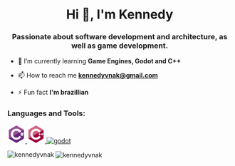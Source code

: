 <h1 align="center">Hi 👋, I'm Kennedy</h1>
<h3 align="center">Passionate about software development and architecture, as well as game development.</h3>

- 🌱 I’m currently learning **Game Engines, Godot and C++**

- 📫 How to reach me **kennedyvnak@gmail.com**

- ⚡ Fun fact **I'm brazillian**

<h3 align="left">Languages and Tools:</h3>
<p align="left"> <a href="https://www.w3schools.com/cs/" target="_blank" rel="noreferrer"> <img src="https://raw.githubusercontent.com/devicons/devicon/master/icons/csharp/csharp-original.svg" alt="csharp" width="40" height="40"/> <img src="https://raw.githubusercontent.com/devicons/devicon/master/icons/cplusplus/cplusplus-original.svg" alt="cpp" width="40" height="40"/> </a> <a href="https://godotengine.org/" target="_blank" rel="noreferrer"> <img src="https://www.vectorlogo.zone/logos/godotengine/godotengine-icon.svg" alt="godot" width="40" height="40"/> </a> </p>

<p><img align="left" src="https://github-readme-stats.vercel.app/api/top-langs?username=kennedyvnak&show_icons=true&locale=en&layout=compact&theme=dracula" alt="kennedyvnak" /></p>

<p>&nbsp;<img align="center" src="https://github-readme-stats.vercel.app/api?username=kennedyvnak&show_icons=true&locale=en&theme=dracula" alt="kennedyvnak" /></p>
